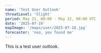 ```yaml
---
name: 'Test User Outlook'
threatLevel: 'Slight'
period: May 21, 00:00 - May 22, 00:00 UTC
date: '2025-07-19'
mapImage: '/maps/user/2025-07-18.jpg'
forecaster: 'noo, you found me'
---
```


This is a test user outlook.